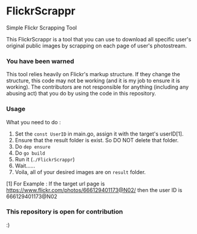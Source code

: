 # FlickrScrappr
Simple Flickr Scrapping Tool

This FlickrScrappr is a tool that you can use to download all specific user's original public images by scrapping on each page of user's photostream.


### You have been warned
This tool relies heavily on Flickr's markup structure. If they change the structure, this code may not be working (and it is my job to ensure it is working). The contributors are not responsible for anything (including any abusing act) that you do by using the code in this repository.

### Usage
What you need to do :
1. Set the `const UserID` in main.go, assign it with the target's userID[1].
2. Ensure that the result folder is exist. So DO NOT delete that folder.
3. Do `dep ensure`
4. Do `go build`
5. Run it (`./FlickrScrappr`)
6. Wait......
7. Voila, all of your desired images are on `result` folder.

[1] For Example :
If the target url page is https://www.flickr.com/photos/666129401173@N02/
then the user ID is 666129401173@N02

### This repository is open for contribution
:)

